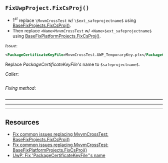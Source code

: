 ## `FixUwpProject.FixCsProj()`

* $1^{st}$ replace `\MvvmCrossTest` w/ `\$ext_safeprojectname$` using [BaseFixProjects.FixCsProj()][1].
* Then replace `<Name>MvvmCrossTest` w/ `<Name>$ext_safeprojectname$` using [BaseFixPlatformProjects.FixCsProj()][2].

*Issue*:

```xml
<PackageCertificateKeyFile>MvvmCrossTest.UWP_TemporaryKey.pfx</PackageCertificateKeyFile>
```

Replace *PackageCertificateKeyFile's* name to `$safeprojectname$`.

*Caller*:

```cs --region "Fix UWP" --source-file .\..\..\..\MvvmCross.Template\Program.cs --project .\..\..\..\MvvmCross.Template\MvvmCross.Template.csproj
```

*Fixing method*:

```cs --region "Replace MvvmCrossTest" --source-file .\..\..\..\MvvmCross.Template\FixUwpProject.cs --project .\..\..\..\MvvmCross.Template\MvvmCross.Template.csproj
```



___
___
___



## Resources

* [Fix common issues replacing MvvmCrossTest: BaseFixProjects.FixCsProj()][1]
* [Fix common issues replacing MvvmCrossTest: BaseFixPlatformProjects.FixCsProj()][2]
* [UwP: Fix 'PackageCertificateKeyFile''s name][3]















[1]: .\..\2.%20Fix%20Common%20Issues\2.%20Fix%20csproj.md#basefixprojectsfixcsproj "Replace \MvvmCrossTest w/ \$ext_safeprojectname$ using BaseFixProjects.FixCsProj()."
[2]: .\..\2.%20Fix%20Common%20Issues\2.%20Fix%20csproj.md#basefixplatformprojectsfixcsproj "Replace <Name>MvvmCrossTest w/ <Name>$ext_safeprojectname$ using BaseFixPlatformProjects.FixCsProj()"
[3]: https://dev.azure.com/prosocode/VS/_git/MvxTemplate?path=%2FMvvmCross.Template%2FFixUwpProject.cs&version=GBdev&line=15&lineEnd=37&lineStartColumn=9&lineEndColumn=19&lineStyle=plain "UWP: Fix 'PackageCertificateKeyFile''s name."